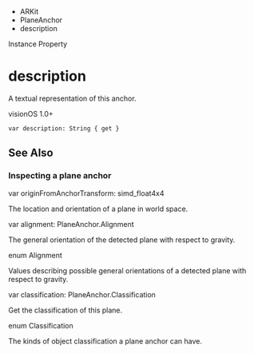 

- ARKit
- PlaneAnchor
-  description 

Instance Property

# description

A textual representation of this anchor.

visionOS 1.0+

``` source
var description: String { get }
```

## See Also

### Inspecting a plane anchor

var originFromAnchorTransform: simd_float4x4

The location and orientation of a plane in world space.

var alignment: PlaneAnchor.Alignment

The general orientation of the detected plane with respect to gravity.

enum Alignment

Values describing possible general orientations of a detected plane with respect to gravity.

var classification: PlaneAnchor.Classification

Get the classification of this plane.

enum Classification

The kinds of object classification a plane anchor can have.


